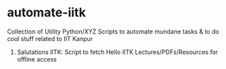# automate-iitk
Collection of Utility Python/XYZ Scripts to automate mundane tasks &amp; to do cool stuff related to IIT Kanpur

1. Salutations IITK: Script to fetch Hello IITK Lectures/PDFs/Resources for offline access

